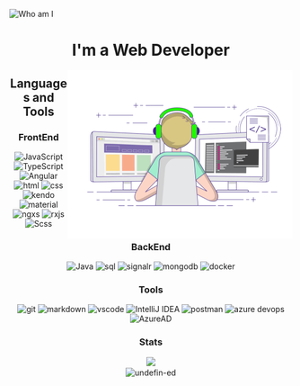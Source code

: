 
![Who am I](https://github.com/undefin-ed/undefin-ed/blob/main/assets/web%20application%20developer.png "Web Developer")

<center>
  
# I'm a Web Developer

<img align="right" alt="Coding" width="400" src="./assets/pp.gif">


## Languages and Tools
### FrontEnd
![JavaScript](https://img.shields.io/badge/JavaScript-0A090A?style=for-the-badge&logo=javascript)
![TypeScript](https://img.shields.io/badge/TypeScript-0A090A?style=for-the-badge&logo=TypeScript)
![Angular](https://img.shields.io/badge/Angular-0A090A?style=for-the-badge&logo=Angular)
![html](https://img.shields.io/badge/html-0A090A?style=for-the-badge&logo=html) 
![css](https://img.shields.io/badge/css-0A090A?style=for-the-badge&logo=css)
![kendo](https://img.shields.io/badge/Kendo-0A090A?style=for-the-badge&logo=Kendo)
![material](https://img.shields.io/badge/Material-0A090A?style=for-the-badge&logo=Material)
![ngxs](https://img.shields.io/badge/Ngxs-0A090A?style=for-the-badge&logo=NgXs)
![rxjs](https://img.shields.io/badge/rxjs-0A090A?style=for-the-badge&logo=rxjs)
![Scss](https://img.shields.io/badge/scss-0A090A?style=for-the-badge&logo=Sass)
  
### BackEnd
![Java](https://img.shields.io/badge/java-0A090A?style=for-the-badge&logo=java)
![sql](https://img.shields.io/badge/sql-0A090A?style=for-the-badge&logo=sql)
![signalr](https://img.shields.io/badge/signalr-0A090A?style=for-the-badge&logo=signalr)
![mongodb](https://img.shields.io/badge/mongo-0A090A?style=for-the-badge&logo=mongo)
![docker](https://img.shields.io/badge/docker-0A090A?style=for-the-badge&logo=docker)

### Tools
![git](https://img.shields.io/badge/git-0A090A?style=for-the-badge&logo=git) 
![markdown](https://img.shields.io/badge/markdown-0A090A?style=for-the-badge&logo=markdown)
![vscode](https://img.shields.io/badge/vscode-0A090A?style=for-the-badge&logo=vscode)
![IntelliJ IDEA](https://img.shields.io/badge/Intellij-0A090A?style=for-the-badge&logo=intellij)
![postman](https://img.shields.io/badge/postman-0A090A?style=for-the-badge&logo=postman)
![azure devops](https://img.shields.io/badge/Azure%20devops-0A090A?style=for-the-badge&logo=Azure%20devops)
![AzureAD](https://img.shields.io/badge/Azure%20AD-0A090A?style=for-the-badge&logo=Azure%20AD)

### Stats

<!--<img height="300px" src="https://github-readme-stats.vercel.app/api/top-langs?username=undefin-ed&show_icons=true&locale=en&layout=compact&size_weight=1&count_weight=0" alt="undefin-ed" />-->

<!--<img height="300px" src="https://github-readme-stats.vercel.app/api?username=undefin-ed&show_icons=true&locale=en" alt="undefin-ed" />-->
<div>
    <!-- <span>
      <img height: 200 src="https://github-readme-stats.vercel.app/api/top-langs/?username=undefin-ed&layout=pie&theme=radical" />
    </span> -->
    <span>
      <img height: 300 src="https://github-readme-stats.vercel.app/api?username=undefin-ed&show_icons=true&include_all_commits=true&card_height=300&rank_icon=percentile&theme=radical" />
      <!-- <img height=259 src="https://github-readme-stats.vercel.app/api?username=undefin-ed&show_icons=true&line_height=28&hide_border=true&card_width=347&include_all_commits=true&role=owner,collaborator&show=reviews,discussions_answered&&exclude_repo=github-readme-stats&theme=radical"/> -->
    </span>
</div>
<div>
  <img height="300px" src="https://github-readme-streak-stats.herokuapp.com/?user=undefin-ed&theme=radical" alt="undefin-ed" />
</div>

